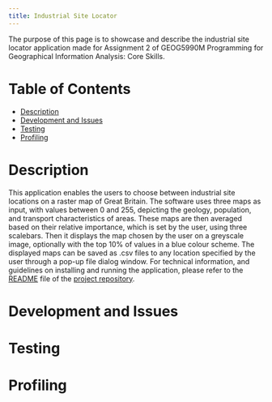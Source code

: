 ```yaml
---
title: Industrial Site Locator
---
```



The purpose of this page is to showcase and describe the industrial site locator application made for Assignment 2 of GEOG5990M Programming for Geographical Information Analysis: Core Skills.

# Table of Contents
- [Description](#description)
- [Development and Issues](#development-and-issues)
- [Testing](#testing)
- [Profiling](#profiling)

# Description
This application enables the users to choose between industrial site locations on a raster map of Great Britain. The software uses three maps as input, with values between 0 and 255, depicting the geology, population, and transport characteristics of areas. These maps are then averaged based on their relative importance, which is set by the user, using three scalebars. Then it displays the map chosen by the user on a greyscale image, optionally with the top 10% of values in a blue colour scheme. The displayed maps can be saved as .csv files to any location specified by the user through a pop-up file dialog window. For technical information, and guidelines on installing and running the application, please refer to the [README](https://github.com/simagyari/GEOG5990M_Assignment2/blob/main/README.md) file of the [project repository](https://github.com/simagyari/GEOG5990M_Assignment2).

# Development and Issues

# Testing

# Profiling
